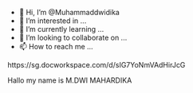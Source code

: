 - 👋 Hi, I’m @Muhammaddwidika
- 👀 I’m interested in ...
- 🌱 I’m currently learning ...
- 💞️ I’m looking to collaborate on ...
- 📫 How to reach me ...

<!---
Muhammaddwidika/Muhammaddwidika is a ✨ special ✨ repository because its `README.md` (this file) appears on your GitHub profile.
You can click the Preview link to take a look at your changes.
--->https://sg.docworkspace.com/d/sIG7YoNmVAdHirJcG

Hallo my name is M.DWI MAHARDIKA
